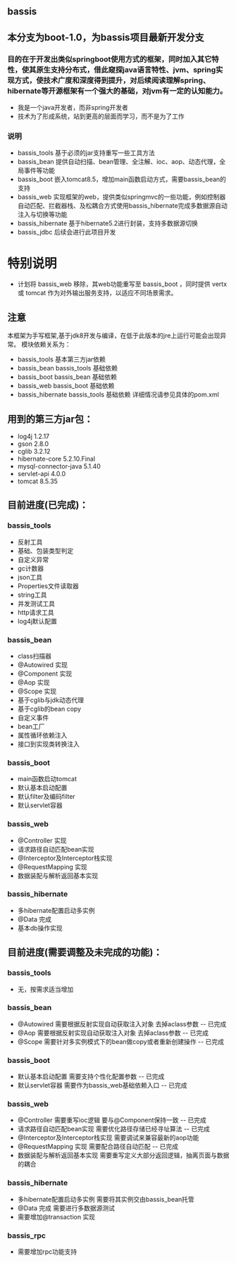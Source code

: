 bassis
---------------------------

## 本分支为boot-1.0，为bassis项目最新开发分支

### 目的在于开发出类似springboot使用方式的框架，同时加入其它特性，使其原生支持分布式，借此窥探java语言特性、jvm、spring实现方式，使技术广度和深度得到提升，对后续阅读理解spring、hibernate等开源框架有一个强大的基础，对jvm有一定的认知能力。

* 我是一个java开发者，而非spring开发者
* 技术为了形成系统，站到更高的层面而学习，而不是为了工作
### 说明

* bassis_tools 基于必须的jar支持重写一些工具方法
* bassis_bean  提供自动扫描、bean管理、全注解、ioc、aop、动态代理，全局事件等功能
* bassis_boot  嵌入tomcat8.5，增加main函数启动方式，需要bassis_bean的支持
* bassis_web   实现框架的web，提供类似springmvc的一些功能，例如控制器自动匹配、拦截器栈、及松耦合方式使用bassis_hibernate完成多数据源自动注入与切换等功能
* bassis_hibernate  基于hibernate5.2进行封装，支持多数据源切换
* bassis_jdbc  后续会进行此项目开发

# 特别说明
* 计划将 bassis_web 移除，其web功能重写至 bassis_boot ，同时提供 vertx 或 tomcat 作为对外输出服务支持，以适应不同场景需求。

## 注意

本框架为手写框架,基于jdk8开发与编译，在低于此版本的jre上运行可能会出现异常。
模块依赖关系为：
*  bassis_tools  基本第三方jar依赖
*  bassis_bean   bassis_tools 基础依赖
*  bassis_boot   bassis_bean 基础依赖
*  bassis_web    bassis_boot 基础依赖
*  bassis_hibernate bassis_tools 基础依赖
详细情况请参见具体的pom.xml

## 用到的第三方jar包：

* log4j 1.2.17
* gson 2.8.0
* cglib 3.2.12
* hibernate-core 5.2.10.Final
* mysql-connector-java 5.1.40
* servlet-api 4.0.0
* tomcat 8.5.35

## 目前进度(已完成)：
 
### bassis_tools
* 反射工具
* 基础、包装类型判定
* 自定义异常
* gc计数器
* json工具
* Properties文件读取器
* string工具
* 并发测试工具
* http请求工具
* log4j默认配置

### bassis_bean
* class扫描器
* @Autowired 实现
* @Component 实现
* @Aop 实现
* @Scope 实现
* 基于cglib与jdk动态代理
* 基于cglib的bean copy
* 自定义事件
* bean工厂
* 属性循环依赖注入
* 接口到实现类转换注入

### bassis_boot
* main函数启动tomcat
* 默认基本启动配置
* 默认filter及编码filter
* 默认servlet容器

### bassis_web
* @Controller 实现
* 请求路径自动匹配bean实现
* @Interceptor及Interceptor栈实现
* @RequestMapping 实现
* 数据装配与解析返回基本实现

### bassis_hibernate
* 多hibernate配置启动多实例
* @Data 完成
* 基本db操作实现

## 目前进度(需要调整及未完成的功能)：

### bassis_tools
* 无，按需求适当增加

### bassis_bean
* @Autowired 需要根据反射实现自动获取注入对象 去掉aclass参数 -- 已完成
* @Aop 需要根据反射实现自动获取注入对象 去掉aclass参数 -- 已完成
* @Scope 需要针对多实例模式下的bean做copy或者重新创建操作 -- 已完成

### bassis_boot
* 默认基本启动配置 需要支持个性化配置参数 -- 已完成
* 默认servlet容器 需要作为bassis_web基础依赖入口 -- 已完成

### bassis_web
* @Controller 需要重写ioc逻辑 要与@Component保持一致 -- 已完成
* 请求路径自动匹配bean实现 需要优化路径存储已经寻址算法 -- 已完成
* @Interceptor及Interceptor栈实现 需要调试来兼容最新的aop功能
* @RequestMapping 实现 需要配合路径自动匹配 -- 已完成
* 数据装配与解析返回基本实现 需要重写定义大部分返回逻辑，抽离页面与数据的耦合

### bassis_hibernate
* 多hibernate配置启动多实例 需要将其实例交由bassis_bean托管
* @Data 完成 需要进行多数据源测试
* 需要增加@transaction 实现

### bassis_rpc
* 需要增加rpc功能支持

